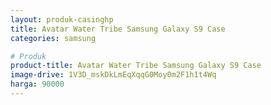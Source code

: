 ```yaml
---
layout: produk-casinghp
title: Avatar Water Tribe Samsung Galaxy S9 Case
categories: samsung

# Produk
product-title: Avatar Water Tribe Samsung Galaxy S9 Case
image-drive: 1V3D_mskDkLmEqXqqG0Moy0m2F1h1t4Wq
harga: 90000
---
```

